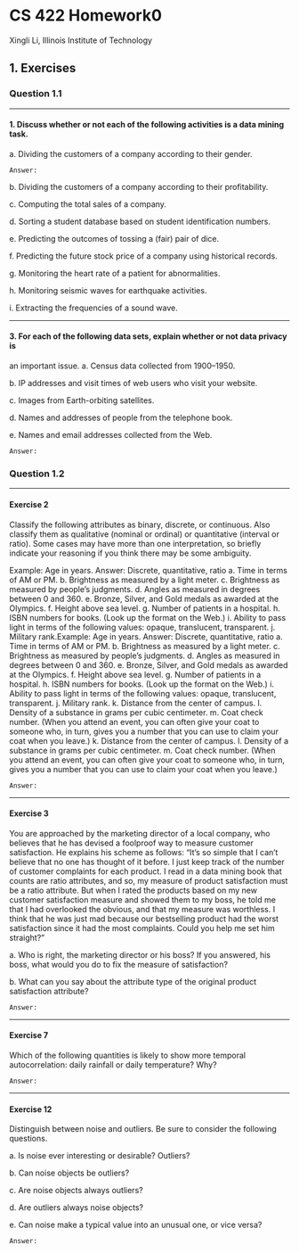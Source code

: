 # CS 422 Homework0

Xingli Li, Illinois Institute of Technology

## 1. Exercises

### Question 1.1

---
#### 1. Discuss whether or not each of the following activities is a data mining task.

a. Dividing the customers of a company according to their gender.

```
Answer: 
```

b. Dividing the customers of a company according to their profitability.

c. Computing the total sales of a company.

d. Sorting a student database based on student identification numbers.

e. Predicting the outcomes of tossing a (fair) pair of dice.

f. Predicting the future stock price of a company using historical records.

g. Monitoring the heart rate of a patient for abnormalities.

h. Monitoring seismic waves for earthquake activities.

i. Extracting the frequencies of a sound wave.

---
#### 3. For each of the following data sets, explain whether or not data privacy is
an important issue.
a. Census data collected from 1900–1950.

b. IP addresses and visit times of web users who visit your website.

c. Images from Earth-orbiting satellites.

d. Names and addresses of people from the telephone book.

e. Names and email addresses collected from the Web.

```
Answer: 
```



### Question 1.2

---
#### Exercise 2
Classify the following attributes as binary, discrete, or continuous. 
Also classify them as qualitative (nominal or ordinal) or quantitative (interval or ratio). 
Some cases may have more than one interpretation, 
so briefly indicate your reasoning if you think there may be some ambiguity.

Example: Age in years. Answer: Discrete, quantitative, ratio
a. Time in terms of AM or PM.
b. Brightness as measured by a light meter.
c. Brightness as measured by people’s judgments.
d. Angles as measured in degrees between 0 and 360.
e. Bronze, Silver, and Gold medals as awarded at the Olympics.
f. Height above sea level.
g. Number of patients in a hospital.
h. ISBN numbers for books. (Look up the format on the Web.)
i. Ability to pass light in terms of the following values: opaque, translucent,
transparent.
j. Military rank.Example: Age in years. Answer: Discrete, quantitative, ratio
a. Time in terms of AM or PM.
b. Brightness as measured by a light meter.
c. Brightness as measured by people’s judgments.
d. Angles as measured in degrees between 0 and 360.
e. Bronze, Silver, and Gold medals as awarded at the Olympics.
f. Height above sea level.
g. Number of patients in a hospital.
h. ISBN numbers for books. (Look up the format on the Web.)
i. Ability to pass light in terms of the following values: opaque, translucent,
transparent.
j. Military rank.
k. Distance from the center of campus.
l. Density of a substance in grams per cubic centimeter.
m. Coat check number. (When you attend an event, you can often give your
coat to someone who, in turn, gives you a number that you can use to
claim your coat when you leave.)
k. Distance from the center of campus.
l. Density of a substance in grams per cubic centimeter.
m. Coat check number. (When you attend an event, you can often give your
coat to someone who, in turn, gives you a number that you can use to
claim your coat when you leave.)

```
Answer:
```



---
#### Exercise 3

 You are approached by the marketing director of a local company, 
 who believes that he has devised a foolproof way to measure customer satisfaction.
 He explains his scheme as follows: 
 “It’s so simple that I can’t believe that no one has thought of it before. 
 I just keep track of the number of customer complaints for each product.
 I read in a data mining book that counts are ratio attributes, and so, 
 my measure of product satisfaction must be a ratio attribute. 
 But when I rated the products based on my new customer satisfaction measure 
 and showed them to my boss, he told me that I had overlooked the obvious, 
 and that my measure was worthless. I think that he was just mad 
 because our bestselling product had the worst satisfaction 
 since it had the most complaints. Could you help me set him straight?” 

 a. Who is right, the marketing director or his boss? If you answered, 
 his boss, what would you do to fix the measure of satisfaction?

 b. What can you say about the attribute type of the original product 
 satisfaction attribute?

```
Answer:
```



---
#### Exercise 7
Which of the following quantities is likely to show more temporal autocorrelation: 
daily rainfall or daily temperature? Why?

```
Answer:
```




---
#### Exercise 12
 Distinguish between noise and outliers. Be sure to consider the following questions. 

 a. Is noise ever interesting or desirable? Outliers? 

 b. Can noise objects be outliers? 

 c. Are noise objects always outliers? 

 d. Are outliers always noise objects? 

 e. Can noise make a typical value into an unusual one, or vice versa?

```
Answer:
```

